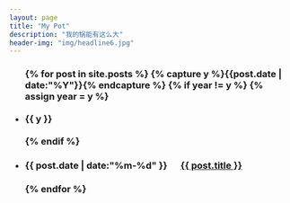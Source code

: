```yaml
---
layout: page
title: "My Pot"
description: "我的锅能有这么大"
header-img: "img/headline6.jpg"
---
```



 <h3><ul class="listing">
{% for post in site.posts %}
  {% capture y %}{{post.date | date:"%Y"}}{% endcapture %}
  {% if year != y %}
    {% assign year = y %}
    <br /><br /><li class="listing-seperator">{{ y }}<br /><br />
</li>
  {% endif %}
 
 
  <li class="listing-item">
   <h4> <time datetime="{{ post.date | date:"%m-%d" }}">{{ post.date | date:"%m-%d" }}</time>
    &nbsp;&nbsp;&nbsp;&nbsp;
    <a href="{{ post.url }}" title="{{ post.title }}">{{ post.title }}</a>
    </h4>
  </li>
{% endfor %}
</ul> </h3>


